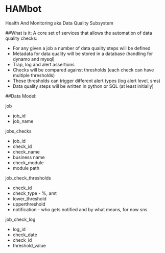 HAMbot
======

Health And Monitoring aka Data Quality Subsystem

##What is it:
A core set of services that allows the automation of data quality checks:

* For any given a job a number of data quality steps will be defined
* Metadata for data quality will be stored in a database  (handling for dynamo and mysql)
* Trap, log and alert assertions
* Checks will be compared against thresholds (each check can have multiple thresholds)
* These thresholds can trigger different alert types  (log alert level, sms)
* Data quality steps will be written in python or SQL (at least initially)

##Data Model:    

job   
* job_id	 
* job_name	 

jobs_checks  
* job_id	 
* check_id    
* check_name  
* business name  
* check_module  
* module path  
  
job_check_thresholds  
* check_id	   
* check_type	- %, amt  
* lower_threshold	   
* upperthreshold	 
* notification - who gets notified and by what means, for now sns  

job_check_log
* log_id	 
* check_date	 
* check_id	 
* threshold_value	 
